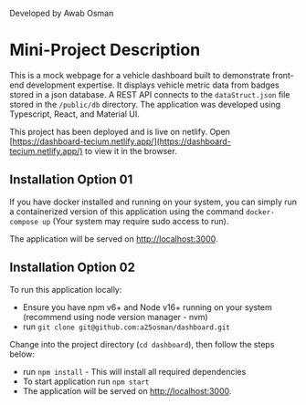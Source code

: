 Developed by Awab Osman

# Mini-Project Description
This is a mock webpage for a vehicle dashboard built to demonstrate front-end development expertise. It displays vehicle metric data from badges stored in a json database. A REST API connects to the `dataStruct.json` file stored in the `/public/db` directory. The application was developed using Typescript, React, and Material UI.

This project has been deployed and is live on netlify. Open [https://dashboard-tecium.netlify.app/](https://dashboard-tecium.netlify.app/) to view it in the browser.

## Installation Option 01

If you have docker installed and running on your system, you can simply run a containerized version of this application using the command `docker-compose up` (Your system may require sudo access to run).

The application will be served on [http://localhost:3000](http://localhost:3000).

## Installation Option 02

To run this application locally:
- Ensure you have npm v6+ and Node v16+ running on your system (recommend using node version manager - nvm)
- run `git clone git@github.com:a25osman/dashboard.git`

Change into the project directory (`cd dashboard`), then follow the steps below:
- run `npm install` - This will install all required dependencies
- To start application run `npm start`
- The application will be served on [http://localhost:3000](http://localhost:3000).